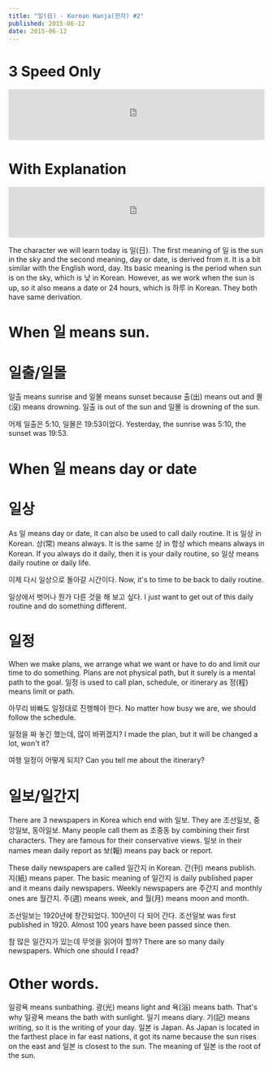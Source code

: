 ```yaml
---
title: "일(日) - Korean Hanja(한자) #2"
published: 2015-06-12
date: 2015-06-12
---
```


#  3 Speed Only

<iframe id="audio_iframe" src="https://www.podbean.com/media/player/xwtac-569fad?skin=2" width="100%" height="100" frameborder="0" scrolling="no"></iframe>

#  With Explanation

<iframe id="audio_iframe" src="https://www.podbean.com/media/player/k9dt2-569fb2?skin=2" width="100%" height="100" frameborder="0" scrolling="no"></iframe>

The character we will learn today is 일(日). The first meaning of 일 is the sun in the sky and the second meaning, day or date, is derived from it. It is a bit similar with the English word, day. Its basic meaning is the period when sun is on the sky, which is 낮 in Korean. However, as we work when the sun is up, so it also means a date or 24 hours, which is 하루 in Korean. They both have same derivation.

#  When 일 means sun.


#  일출/일몰

일출 means sunrise and 일몰 means sunset because 출(出) means out and 몰(沒) means drowning. 일출 is out of the sun and 일몰 is drowning of the sun.

어제 일출은 5:10, 일몰은 19:53이었다.
Yesterday, the sunrise was 5:10, the sunset was 19:53.

#  When 일 means day or date


#  일상

As 일 means day or date, it can also be used to call daily routine. It is 일상 in Korean. 상(常) means always. It is the same 상 in 항상 which means always in Korean. If you always do it daily, then it is your daily routine, so 일상 means daily routine or daily life.

이제 다시 일상으로 돌아갈 시간이다.
Now, it's to time to be back to daily routine.

일상에서 벗어나 뭔가 다른 것을 해 보고 싶다.
I just want to get out of this daily routine and do something different.

#  일정

When we make plans, we arrange what we want or have to do and limit our time to do something. Plans are not physical path, but it surely is a mental path to the goal. 일정 is used to call plan, schedule, or itinerary as 정(程) means limit or path.

아무리 바빠도 일정대로 진행해야 한다.
No matter how busy we are, we should follow the schedule.

일정을 짜 놓긴 했는데, 많이 바뀌겠지?
I made the plan, but it will be changed a lot, won't it?

여행 일정이 어떻게 되지?
Can you tell me about the itinerary?

#  일보/일간지

There are 3 newspapers in Korea which end with 일보. They are 조선일보, 중앙일보, 동아일보. Many people call them as 조중동 by combining their first characters. They are famous for their conservative views. 일보 in their names mean daily report as 보(報) means pay back or report.

These daily newspapers are called 일간지 in Korean. 간(刊) means publish. 지(紙) means paper. The basic meaning of 일간지 is daily published paper and it means daily newspapers. Weekly newspapers are 주간지 and monthly ones are 월간지. 주(週) means week, and 월(月) means moon and month.

조선일보는 1920년에 창간되었다. 100년이 다 되어 간다.
조선일보 was first published in 1920. Almost 100 years have been passed since then.

참 많은 일간지가 있는데 무엇을 읽어야 할까?
There are so many daily newspapers. Which one should I read?

#  Other words.

일광욕 means sunbathing. 광(光) means light and 욕(浴) means bath. That's why 일광욕 means the bath with sunlight. 일기 means diary. 기(記) means writing, so it is the writing of your day. 일본 is Japan. As Japan is located in the farthest place in far east nations, it got its name because the sun rises on the east and 일본 is closest to the sun. The meaning of 일본 is the root of the sun.